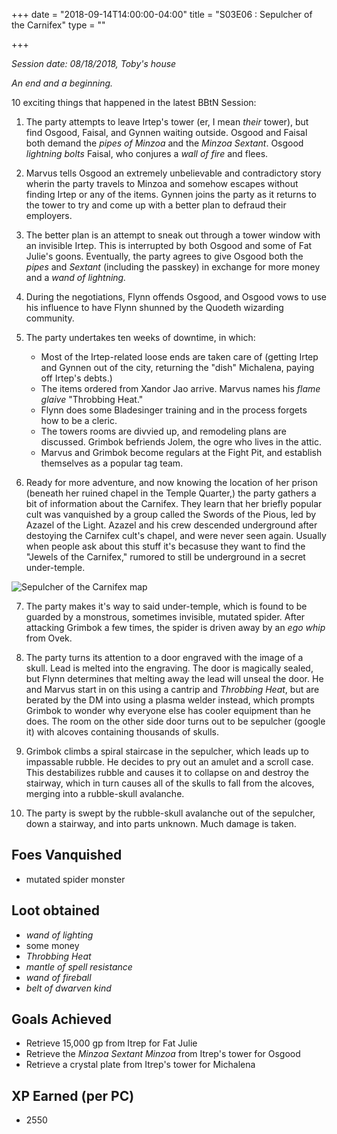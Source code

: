 +++
date = "2018-09-14T14:00:00-04:00"
title = "S03E06 : Sepulcher of the Carnifex"
type = ""

+++

_Session date: 08/18/2018, Toby's house_

_An end and a beginning._

<!--more-->

10 exciting things that happened in the latest BBtN Session:

1. The party attempts to leave Irtep's tower (er, I mean _their_ tower), but find Osgood, Faisal, and Gynnen waiting outside. Osgood and Faisal both demand the _pipes of Minzoa_ and the _Minzoa Sextant_. Osgood _lightning bolts_ Faisal, who conjures a _wall of fire_ and flees. 

2. Marvus tells Osgood an extremely unbelievable and contradictory story wherin the party travels to Minzoa and somehow escapes without finding Irtep or any of the items. Gynnen joins the party as it returns to the tower to try and come up with a better plan to defraud their employers.

3. The better plan is an attempt to sneak out through a tower window with an invisible Irtep. This is interrupted by both Osgood and some of Fat Julie's goons. Eventually, the party agrees to give Osgood both the _pipes_ and _Sextant_ (including the passkey) in exchange for more money and a _wand of lightning._ 

4. During the negotiations, Flynn offends Osgood, and Osgood vows to use his influence to have Flynn shunned by the Quodeth wizarding community.

5. The party undertakes ten weeks of downtime, in which:
    
    * Most of the Irtep-related loose ends are taken care of (getting Irtep and Gynnen out of the city, returning the "dish" Michalena, paying off Irtep's debts.)
    * The items ordered from Xandor Jao arrive. Marvus names his _flame glaive_ "Throbbing Heat."
    * Flynn does some Bladesinger training and in the process forgets how to be a cleric.
    * The towers rooms are divvied up, and remodeling plans are discussed. Grimbok befriends Jolem, the ogre who lives in the attic.
    * Marvus and Grimbok become regulars at the Fight Pit, and establish themselves as a popular tag team.
       
    
6. Ready for more adventure, and now knowing the location of her prison (beneath her ruined chapel in the Temple Quarter,) the party gathers a bit of information about the Carnifex. They learn that her briefly popular cult was vanquished by a group called the Swords of the Pious, led by Azazel of the Light. Azazel and his crew descended underground after destoying the Carnifex cult's chapel, and were never seen again. Usually when people ask about this stuff it's becasuse they want to find the "Jewels of the Carnifex," rumored to still be underground in a secret under-temple.

![Sepulcher of the Carnifex map](/uploads/session-306-map.png)

7. The party makes it's way to said under-temple, which is found to be guarded by a monstrous, sometimes invisible, mutated spider. After attacking Grimbok a few times, the spider is driven away by an _ego whip_ from Ovek. 

8. The party turns its attention to a door engraved with the image of a skull. Lead is melted into the engraving. The door is magically sealed, but Flynn determines that melting away the lead will unseal the door. He and Marvus start in on this using a cantrip and _Throbbing Heat_, but are berated by the DM into using a plasma welder instead, which prompts Grimbok to wonder why everyone else has cooler equipment than he does. The room on the other side door turns out to be sepulcher (google it) with alcoves containing thousands of skulls.

9. Grimbok climbs a spiral staircase in the sepulcher, which leads up to impassable rubble. He decides to pry out an amulet and a scroll case. This destabilizes rubble and causes it to collapse on and destroy the stairway, which in turn causes all of the skulls to fall from the alcoves, merging into a rubble-skull avalanche.

10. The party is swept by the rubble-skull avalanche out of the sepulcher, down a stairway, and into parts unknown. Much damage is taken.


## Foes Vanquished

* mutated spider monster

## Loot obtained

* _wand of lighting_
* some money
* _Throbbing Heat_
* _mantle of spell resistance_
* _wand of fireball_
* _belt of dwarven kind_

## Goals Achieved

* Retrieve 15,000 gp from Itrep for Fat Julie
* Retrieve the _Minzoa Sextant Minzoa_ from Itrep's tower for Osgood
* Retrieve a crystal plate from Itrep's tower for Michalena


## XP Earned (per PC)

* 2550